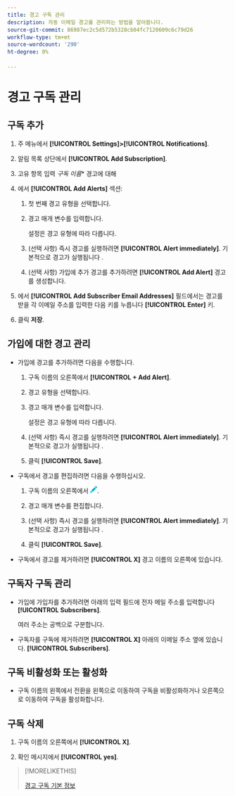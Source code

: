 ```yaml
---
title: 경고 구독 관리
description: 자동 이메일 경고를 관리하는 방법을 알아봅니다.
source-git-commit: 86987ec2c5d572b5328cb04fc7120609c6c79d26
workflow-type: tm+mt
source-wordcount: '290'
ht-degree: 0%

---
```


# 경고 구독 관리

## 구독 추가

1. 주 메뉴에서 **[!UICONTROL Settings]>[!UICONTROL Notifications]**.

1. 알림 목록 상단에서 **[!UICONTROL Add Subscription]**.

1. 고유 항목 입력 *구독 이름** 경고에 대해

1. 에서 **[!UICONTROL Add Alerts]** 섹션:

   1. 첫 번째 경고 유형을 선택합니다.

   1. 경고 매개 변수를 입력합니다.

      설정은 경고 유형에 따라 다릅니다.

   1. (선택 사항) 즉시 경고를 실행하려면 **[!UICONTROL Alert immediately]**. 기본적으로 경고가 실행됩니다 <!-- at what time? -->.

   1. (선택 사항) 가입에 추가 경고를 추가하려면 **[!UICONTROL Add Alert]** 경고를 생성합니다.

      <!-- You can add up to NN alerts per subscription. -->
      <!-- You can add quite a few, many unlimited -->

1. 에서 **[!UICONTROL Add Subscriber Email Addresses]** 필드에서는 경고를 받을 각 이메일 주소를 입력한 다음 키를 누릅니다 **[!UICONTROL Enter]** 키.

1. 클릭 **저장**.

## 가입에 대한 경고 관리

* 가입에 경고를 추가하려면 다음을 수행합니다.

   1. 구독 이름의 오른쪽에서 **[!UICONTROL + Add Alert]**.

   1. 경고 유형을 선택합니다.

   1. 경고 매개 변수를 입력합니다.

      설정은 경고 유형에 따라 다릅니다.

   1. (선택 사항) 즉시 경고를 실행하려면 **[!UICONTROL Alert immediately]**. 기본적으로 경고가 실행됩니다 <!-- at what time? -->.

   1. 클릭 **[!UICONTROL Save]**.

* 구독에서 경고를 편집하려면 다음을 수행하십시오.

   1. 구독 이름의 오른쪽에서 ![편집](/help/dsp/assets/edit.png).

   1. 경고 매개 변수를 편집합니다.

   1. (선택 사항) 즉시 경고를 실행하려면 **[!UICONTROL Alert immediately]**. 기본적으로 경고가 실행됩니다 <!-- at what time? -->.

   1. 클릭 **[!UICONTROL Save]**.

* 구독에서 경고를 제거하려면 **[!UICONTROL X]** 경고 이름의 오른쪽에 있습니다.

## 구독자 구독 관리

* 가입에 가입자를 추가하려면 아래의 입력 필드에 전자 메일 주소를 입력합니다 **[!UICONTROL Subscribers]**.

   여러 주소는 공백으로 구분합니다.

* 구독자를 구독에 제거하려면 **[!UICONTROL X]** 아래의 이메일 주소 옆에 있습니다. **[!UICONTROL Subscribers]**.

## 구독 비활성화 또는 활성화

* 구독 이름의 왼쪽에서 전환을 왼쪽으로 이동하여 구독을 비활성화하거나 오른쪽으로 이동하여 구독을 활성화합니다.

## 구독 삭제

1. 구독 이름의 오른쪽에서 **[!UICONTROL X]**.

1. 확인 메시지에서 **[!UICONTROL yes]**.

>[!MORELIKETHIS]
>
>[경고 구독 기본 정보](alerts-about.md)
